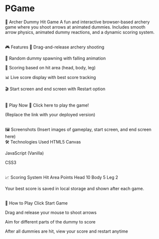 # PGame
🏹 Archer Dummy Hit Game
A fun and interactive browser-based archery game where you shoot arrows at animated dummies. Includes smooth arrow physics, animated dummy reactions, and a dynamic scoring system.

<br>
🎮 Features
🏹 Drag-and-release archery shooting

🤖 Random dummy spawning with falling animation

🎯 Scoring based on hit area (head, body, leg)

📊 Live score display with best score tracking

🎬 Start screen and end screen with Restart option

<br>
🚀 Play Now
🔗 Click here to play the game!

(Replace the link with your deployed version)

<br>
🖼️ Screenshots
(Insert images of gameplay, start screen, and end screen here)

<br>
🛠️ Technologies Used
HTML5 Canvas

JavaScript (Vanilla)

CSS3

<br>
📈 Scoring System
Hit Area	Points
Head	10
Body	5
Leg	2

Your best score is saved in local storage and shown after each game.

<br>
📝 How to Play
Click Start Game

Drag and release your mouse to shoot arrows

Aim for different parts of the dummy to score

After all dummies are hit, view your score and restart anytime

<br>